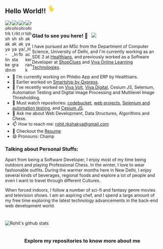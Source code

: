 ## Hello World!! <img src="https://raw.githubusercontent.com/rohitshakya/rohitshakya/master/gifs/HI.gif" width="30px"></h2>

<a href="https://www.linkedin.com/in/rohitrkshakya/">
  <img align="left" alt="rohitrkshakya-linkedin" width="22px" src="https://cdn.jsdelivr.net/npm/simple-icons@v3/icons/linkedin.svg" />
</a>
<a href="https://www.instagram.com/rohit.rkshakya/	">
  <img align="left" alt="rohit.rkshakya_Instagram" width="22px" src="https://cdn.jsdelivr.net/npm/simple-icons@v3/icons/instagram.svg" />
</a>
<a href="https://www.facebook.com/rohit.rrshakya/">
  <img align="left" alt="rohit.rrshakya/fb" width="22px" src="https://cdn.jsdelivr.net/npm/simple-icons@v3/icons/facebook.svg" />
</a>
<a href="https://www.hackerrank.com/rohit_rkshakya">
  <img align="left" alt="rohitshakya_Hackerrank" width="22px" src="https://cdn.jsdelivr.net/npm/simple-icons@v3/icons/hackerrank.svg" />
</a>

<br />

### Glad to see you here! 🤩 &nbsp; ![](https://visitor-badge.glitch.me/badge?page_id=rohitshakya.rohitshakya)

I have pursued an MSc from the Department of Computer Science, University of Delhi, and I'm currently working as an SDE 2 at [Healthians](https://www.healthians.com/), and previously worked as a Software Developer at [ShopClues](https://bazaar.shopclues.com/) and [Viva Online Learning Technologies](https://vivadigital.in/).
<br />

- 🔭 I’m currently working on Phlebo App and ERP by Healthians.
- 🔭 Earlier worked on [Smartship by Qxpress](https://smartship.in/).
- 🔭 I’ve recently worked on [Viva Volt](https://vivavolt.in/), [Viva Digital](https://vivadigital.in/), Cesium JS, Selenium, Automation Testing and Digital Image Processing and Multilevel Image Thresholding.
- 🔭 Must watch repositories: [codebucket](https://github.com/rohitshakya/codebucket), [web projects](https://github.com/rohitshakya/web-projects), [Selenium and automation testing](https://github.com/rohitshakya/Selenium-and-automation-testing), and [Cesium JS](https://github.com/rohitshakya/Cesium-JS).
- 💬 Ask me about Web Development, Data Structures, Algorithms and Chess.
- 📫 How to reach me: rohit.rkshakya@gmail.com
- 📄 Checkout the [Resume](https://rohitshakya.github.io/uploads/Rohit_Shakya_Resume.pdf)
- 😄 Pronouns: Champ

### Talking about Personal Stuffs:
Apart from being a Software Developer, I enjoy most of my time being outdoors and playing Professional Chess. In the winter, I love to wear fashionable outfits. During the warmer months here in New Delhi, I enjoy several kinds of beverages, regional foods and explore a lot of people and even I want to travel through different Cultures.

When forced indoors, I follow a number of sci-fi and fantasy genre movies and television shows. I am an aspiring chef, and I spend a large amount of my free time exploring the latest technology advancements in the back-end web development world.
#
![Rohit's github stats](https://github-readme-stats.vercel.app/api?username=rohitshakya&show_icons=true&title_color=fff&icon_color=79ff97&text_color=9f9f9f&bg_color=151515)

#
<div align="center">

### Explore my repositories to know more about me

</div>

